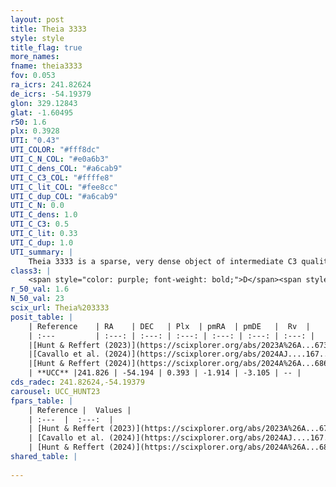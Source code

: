 ```yaml
---
layout: post
title: Theia 3333
style: style
title_flag: true
more_names: 
fname: theia3333
fov: 0.053
ra_icrs: 241.82624
de_icrs: -54.19379
glon: 329.12843
glat: -1.60495
r50: 1.6
plx: 0.3928
UTI: "0.43"
UTI_COLOR: "#fff8dc"
UTI_C_N_COL: "#e0a6b3"
UTI_C_dens_COL: "#a6cab9"
UTI_C_C3_COL: "#ffffe8"
UTI_C_lit_COL: "#fee8cc"
UTI_C_dup_COL: "#a6cab9"
UTI_C_N: 0.0
UTI_C_dens: 1.0
UTI_C_C3: 0.5
UTI_C_lit: 0.33
UTI_C_dup: 1.0
UTI_summary: |
    Theia 3333 is a sparse, very dense object of intermediate C3 quality. It was recently reported in the literature.<br><br><span style="color: #99180f; font-weight: bold;">Warning: </span>contains less than 25 stars with <i>P>0.5</i> estimated.
class3: |
    <span style="color: purple; font-weight: bold;">D</span><span style="color: green; font-weight: bold;">A</span>
r_50_val: 1.6
N_50_val: 23
scix_url: Theia%203333
posit_table: |
    | Reference    | RA    | DEC   | Plx  | pmRA  | pmDE   |  Rv  |
    | :---         | :---: | :---: | :---: | :---: | :---: | :---: |
    |[Hunt & Reffert (2023)](https://scixplorer.org/abs/2023A%26A...673A.114H) | 241.819 | -54.198 | 0.395 | -1.919 | -3.128 | -- |
    |[Cavallo et al. (2024)](https://scixplorer.org/abs/2024AJ....167...12C) | 241.804 | -54.196 | 0.396 | -- | -- | -- |
    |[Hunt & Reffert (2024)](https://scixplorer.org/abs/2024A%26A...686A..42H) | 241.819 | -54.198 | 0.395 | -1.919 | -3.128 | -- |
    | **UCC** |241.826 | -54.194 | 0.393 | -1.914 | -3.105 | -- | 
cds_radec: 241.82624,-54.19379
carousel: UCC_HUNT23
fpars_table: |
    | Reference |  Values |
    | :---  |  :---:  |
    | [Hunt & Reffert (2023)](https://scixplorer.org/abs/2023A%26A...673A.114H) | `AV50=2.431, diffAV50=2.194, MOD50=11.95, logAge50=7.034` |
    | [Cavallo et al. (2024)](https://scixplorer.org/abs/2024AJ....167...12C) | `AV50=3.13, dMod50=12.88, logAge50=6.64, [Fe/H]50=0.06` |
    | [Hunt & Reffert (2024)](https://scixplorer.org/abs/2024A%26A...686A..42H) | `MassJ=311.744` |
shared_table: |
    
---
```

